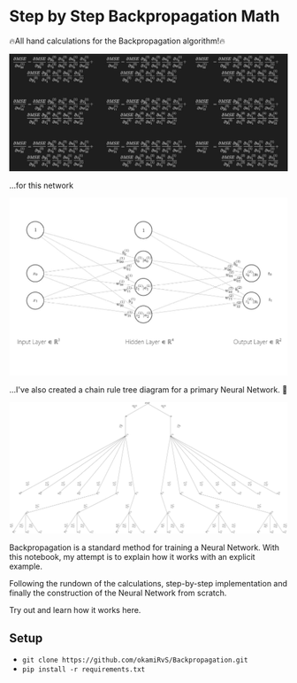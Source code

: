 # Step by Step Backpropagation Math 

🔥All hand calculations for the Backpropagation algorithm!🔥

![](images/partial_derivative.jpg)

...for this network

![](images/backpropagation.png)

...I've also created a chain rule tree diagram for a primary Neural Network. 🔎

![](images/chain_rule_tree_diagram.png)

Backpropagation is a standard method for training a Neural Network. With this notebook, my attempt is to explain how it works with an explicit example.

Following the rundown of the calculations, step-by-step implementation and finally the construction of the Neural Network from scratch.


Try out and learn how it works here.

## Setup
* `git clone https://github.com/okamiRvS/Backpropagation.git`
* `pip install -r requirements.txt`